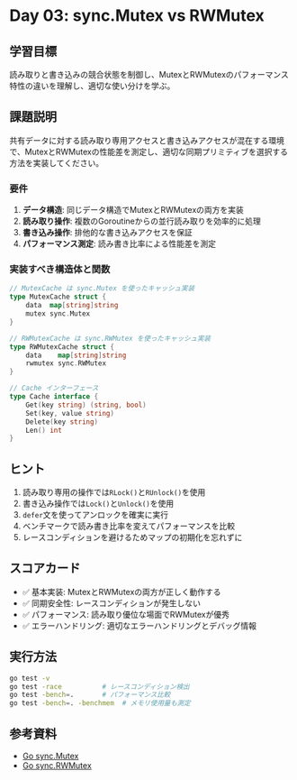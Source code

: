 # Day 03: sync.Mutex vs RWMutex

## 学習目標
読み取りと書き込みの競合状態を制御し、MutexとRWMutexのパフォーマンス特性の違いを理解し、適切な使い分けを学ぶ。

## 課題説明

共有データに対する読み取り専用アクセスと書き込みアクセスが混在する環境で、MutexとRWMutexの性能差を測定し、適切な同期プリミティブを選択する方法を実装してください。

### 要件

1. **データ構造**: 同じデータ構造でMutexとRWMutexの両方を実装
2. **読み取り操作**: 複数のGoroutineからの並行読み取りを効率的に処理
3. **書き込み操作**: 排他的な書き込みアクセスを保証
4. **パフォーマンス測定**: 読み書き比率による性能差を測定

### 実装すべき構造体と関数

```go
// MutexCache は sync.Mutex を使ったキャッシュ実装
type MutexCache struct {
    data  map[string]string
    mutex sync.Mutex
}

// RWMutexCache は sync.RWMutex を使ったキャッシュ実装  
type RWMutexCache struct {
    data    map[string]string
    rwmutex sync.RWMutex
}

// Cache インターフェース
type Cache interface {
    Get(key string) (string, bool)
    Set(key, value string)
    Delete(key string)
    Len() int
}
```

## ヒント

1. 読み取り専用の操作では`RLock()`と`RUnlock()`を使用
2. 書き込み操作では`Lock()`と`Unlock()`を使用  
3. `defer`文を使ってアンロックを確実に実行
4. ベンチマークで読み書き比率を変えてパフォーマンスを比較
5. レースコンディションを避けるためマップの初期化を忘れずに

## スコアカード

- ✅ 基本実装: MutexとRWMutexの両方が正しく動作する
- ✅ 同期安全性: レースコンディションが発生しない
- ✅ パフォーマンス: 読み取り優位な場面でRWMutexが優秀
- ✅ エラーハンドリング: 適切なエラーハンドリングとデバッグ情報

## 実行方法

```bash
go test -v
go test -race          # レースコンディション検出
go test -bench=.       # パフォーマンス比較
go test -bench=. -benchmem  # メモリ使用量も測定
```

## 参考資料

- [Go sync.Mutex](https://pkg.go.dev/sync#Mutex)
- [Go sync.RWMutex](https://pkg.go.dev/sync#RWMutex)